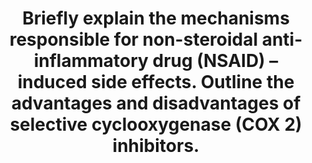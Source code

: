---
title: "Briefly explain the mechanisms responsible for non-steroidal anti- inflammatory drug (NSAID) – induced side effects. Outline the advantages and disadvantages of selective cyclooxygenase (COX 2) inhibitors."
entityType: SAQ
exam: PEX
college: ANZCA
year: 2006
sitting: B
question: 05
passRate: 62
EC_expectedDomains:
- "The first part involves a brief explanation of mechanisms behind NSAID induced side effects."
- "Candidates listing and briefly explaining the most commonly discussed effects of peptic ulceration, renal impairment, tendency to bleeding from platelet inhibition and bronchospasm were able to score most marks allocated from this section."
- "The second half of the question called for a brief discussion of advantages and disadvantages of COX 2 inhibitors."
EC_extraCredit:
- "Extra marks were scored by those who gave a very brief overview of COX action and the role of COX 1 and COX 2, as well as discussion of other side effects such as interstitial nephritis, hypertension, fluid retention, ductus arteriosus closure and sulphur allergy."
EC_errorsCommon:
- "Absence of such information did not stop an answer from scoring well, as long as the discussion of mechanism was adequate."
---